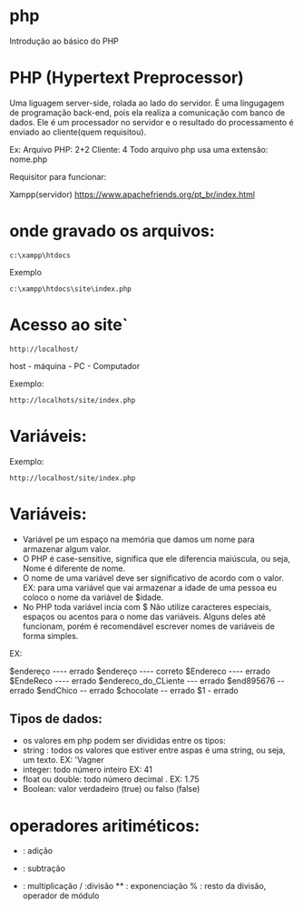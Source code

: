 # php
 Introdução ao básico do PHP


# PHP (Hypertext Preprocessor)

Uma liguagem server-side, rolada ao lado do servidor. È uma lingugagem de programação back-end, pois ela realiza a comunicação com banco de dados. Ele é um processador no servidor e o resultado do processamento é enviado ao cliente(quem requisitou).

Ex: Arquivo PHP: 2+2
Cliente: 4
Todo arquivo php usa uma extensão: nome.php

Requisitor para funcionar:

Xampp(servidor)
https://www.apachefriends.org/pt_br/index.html

# onde gravado os arquivos:

`c:\xampp\htdocs`

Exemplo

`c:\xampp\htdocs\site\index.php`

# Acesso ao site`

`http://localhost/`

host - máquina - PC - Computador

Exemplo:

`http://localhots/site/index.php`

# Variáveis:

Exemplo:

`http://localhost/site/index.php`

# Variáveis:

- Variável pe um espaço na memória que damos um nome para armazenar algum valor.
- O PHP é case-sensitive, significa que ele diferencia maiúscula, ou seja, Nome é diferente de nome.
- O nome de uma variável deve ser significativo de acordo com o valor. EX: para uma variável que vai armazenar a idade de uma pessoa eu coloco o nome da variável de $idade.
- No PHP toda variável incia com $
Não utilize caracteres especiais, espaços ou acentos para o nome das variáveis. Alguns deles até funcionam, porém é recomendável escrever nomes de variáveis de forma simples.

EX:

$endereço ---- errado
$endereço ---- correto
$Endereco ---- errado
$EndeReco ---- errado
$endereco_do_CLiente --- errado
$end895676 -- errado
$endChico -- errado
$chocolate -- errado
$1 - errado


## Tipos de dados:

- os valores em php podem ser divididas entre os tipos:
- string : todos os valores que estiver entre aspas é uma string, ou seja, um texto. EX:
'Vagner
- integer: todo número inteiro EX: 41
- float ou double: todo número decimal .  EX: 1.75
- Boolean: valor verdadeiro (true) ou falso (false)

# operadores aritiméticos:

+ : adição
- : subtração
* : multiplicação
/ :divisão
** : exponenciação
% : resto da divisão, operador de módulo